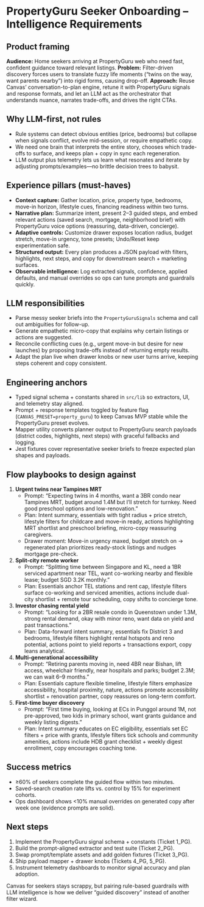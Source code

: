 # PropertyGuru Seeker Onboarding – Intelligence Requirements

## Product framing
**Audience:** Home seekers arriving at PropertyGuru web who need fast, confident guidance toward relevant listings.
**Problem:** Filter-driven discovery forces users to translate fuzzy life moments (“twins on the way, want parents nearby”) into rigid forms, causing drop-off.
**Approach:** Reuse Canvas’ conversation-to-plan engine, retune it with PropertyGuru signals and response formats, and let an LLM act as the orchestrator that understands nuance, narrates trade-offs, and drives the right CTAs.

## Why LLM-first, not rules
- Rule systems can detect obvious entities (price, bedrooms) but collapse when signals conflict, evolve mid-session, or require empathetic copy.
- We need one brain that interprets the entire story, chooses which trade-offs to surface, and keeps plan + copy in sync each regeneration.
- LLM output plus telemetry lets us learn what resonates and iterate by adjusting prompts/examples—no brittle decision trees to babysit.

## Experience pillars (must-haves)
- **Context capture:** Gather location, price, property type, bedrooms, move-in horizon, lifestyle cues, financing readiness within two turns.
- **Narrative plan:** Summarize intent, present 2–3 guided steps, and embed relevant actions (saved search, mortgage, neighborhood brief) with PropertyGuru voice options (reassuring, data-driven, concierge).
- **Adaptive controls:** Customize drawer exposes location radius, budget stretch, move-in urgency, tone presets; Undo/Reset keep experimentation safe.
- **Structured output:** Every plan produces a JSON payload with filters, highlights, next steps, and copy for downstream search + marketing surfaces.
- **Observable intelligence:** Log extracted signals, confidence, applied defaults, and manual overrides so ops can tune prompts and guardrails quickly.

## LLM responsibilities
- Parse messy seeker briefs into the `PropertyGuruSignals` schema and call out ambiguities for follow-up.
- Generate empathetic micro-copy that explains why certain listings or actions are suggested.
- Reconcile conflicting cues (e.g., urgent move-in but desire for new launches) by proposing trade-offs instead of returning empty results.
- Adapt the plan live when drawer knobs or new user turns arrive, keeping steps coherent and copy consistent.

## Engineering anchors
- Typed signal schema + constants shared in `src/lib` so extractors, UI, and telemetry stay aligned.
- Prompt + response templates toggled by feature flag (`CANVAS_PRESET=property_guru`) to keep Canvas MVP stable while the PropertyGuru preset evolves.
- Mapper utility converts planner output to PropertyGuru search payloads (district codes, highlights, next steps) with graceful fallbacks and logging.
- Jest fixtures cover representative seeker briefs to freeze expected plan shapes and payloads.

## Flow playbooks to design against
1. **Urgent twins near Tampines MRT**
   - Prompt: “Expecting twins in 4 months, want a 3BR condo near Tampines MRT, budget around 1.4M but I’ll stretch for turnkey. Need good preschool options and low-renovation.”
   - Plan: Intent summary, essentials with tight radius + price stretch, lifestyle filters for childcare and move-in ready, actions highlighting MRT shortlist and preschool briefing, micro-copy reassuring caregivers.
   - Drawer moment: Move-in urgency maxed, budget stretch on → regenerated plan prioritizes ready-stock listings and nudges mortgage pre-check.
2. **Split-city remote worker**
   - Prompt: “Splitting time between Singapore and KL, need a 1BR serviced apartment near TEL, want co-working nearby and flexible lease; budget SGD 3.2K monthly.”
   - Plan: Essentials anchor TEL stations and rent cap, lifestyle filters surface co-working and serviced amenities, actions include dual-city shortlist + remote tour scheduling, copy shifts to concierge tone.
3. **Investor chasing rental yield**
   - Prompt: “Looking for a 2BR resale condo in Queenstown under 1.3M, strong rental demand, okay with minor reno, want data on yield and past transactions.”
   - Plan: Data-forward intent summary, essentials fix District 3 and bedrooms, lifestyle filters highlight rental hotspots and reno potential, actions point to yield reports + transactions export, copy leans analytical.
4. **Multi-generational accessibility**
   - Prompt: “Retiring parents moving in, need 4BR near Bishan, lift access, wheelchair friendly, near hospitals and parks; budget 2.3M; we can wait 6–9 months.”
   - Plan: Essentials capture flexible timeline, lifestyle filters emphasize accessibility, hospital proximity, nature, actions promote accessibility shortlist + renovation partner, copy reassures on long-term comfort.
5. **First-time buyer discovery**
   - Prompt: “First time buying, looking at ECs in Punggol around 1M, not pre-approved, two kids in primary school, want grants guidance and weekly listing digests.”
   - Plan: Intent summary educates on EC eligibility, essentials set EC filters + price with grants, lifestyle filters tick schools and community amenities, actions include HDB grant checklist + weekly digest enrollment, copy encourages coaching tone.

## Success metrics
- ≥60% of seekers complete the guided flow within two minutes.
- Saved-search creation rate lifts vs. control by 15% for experiment cohorts.
- Ops dashboard shows <10% manual overrides on generated copy after week one (evidence prompts are solid).

## Next steps
1. Implement the PropertyGuru signal schema + constants (Ticket 1_PG).
2. Build the prompt-aligned extractor and test suite (Ticket 2_PG).
3. Swap prompt/template assets and add golden fixtures (Ticket 3_PG).
4. Ship payload mapper + drawer knobs (Tickets 4_PG, 5_PG).
5. Instrument telemetry dashboards to monitor signal accuracy and plan adoption.

Canvas for seekers stays scrappy, but pairing rule-based guardrails with LLM intelligence is how we deliver “guided discovery” instead of another filter wizard.
